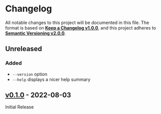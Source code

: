 <!--
  Copyright (c) 2022 Michael Federczuk
  SPDX-License-Identifier: CC-BY-SA-4.0
-->

<!-- markdownlint-disable no-duplicate-heading -->

# Changelog #

All notable changes to this project will be documented in this file.
The format is based on [**Keep a Changelog v1.0.0**](https://keepachangelog.com/en/1.0.0/),
and this project adheres to [**Semantic Versioning v2.0.0**](https://semver.org/spec/v2.0.0.html).

## Unreleased ##

### Added ###

* `--version` option
* `--help` displays a nicer help summary

## [v0.1.0] - 2022-08-03 ##

[v0.1.0]: https://github.com/mfederczuk/ktlint-install/releases/tag/v0.1.0

Initial Release
